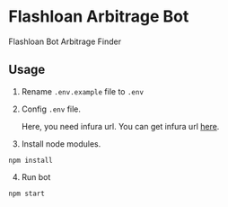 # Flashloan Arbitrage Bot
Flashloan Bot Arbitrage Finder

## Usage

1. Rename `.env.example` file to `.env`

2. Config `.env` file.

    Here, you need infura url. You can get infura url [here](https://infura.io).

3. Install node modules.

```
npm install
```

4. Run bot

```
npm start
```